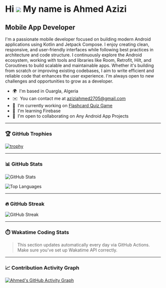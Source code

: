Hi ![](https://user-images.githubusercontent.com/18350557/176309783-0785949b-9127-417c-8b55-ab5a4333674e.gif) My name is Ahmed Azizi
===================================================================================================================================

Mobile App Developer
--------------------

I'm a passionate mobile developer focused on building modern Android applications using Kotlin and Jetpack Compose. I enjoy creating clean, responsive, and user-friendly interfaces while following best practices in architecture and code structure. I continuously explore the Android ecosystem, working with tools and libraries like Room, Retrofit, Hilt, and Coroutines to build scalable and maintainable apps. Whether it's building from scratch or improving existing codebases, I aim to write efficient and reliable code that enhances the user experience. I'm always open to new challenges and opportunities to grow as a developer.

* 🌍  I'm based in Ouargla, Algeria  
* ✉️  You can contact me at [aziziahmed2705@gmail.com](mailto:aziziahmed2705@gmail.com)  
* 🚀  I'm currently working on [Flashcard Quiz Game](https://github.com/ahmedazizi3/CodeAlpha_FlashcardQuizGame)
* 🧠  I'm learning Firebase  
* 🤝  I'm open to collaborating on Any Android App Projects  

---

### 🏆 GitHub Trophies

[![trophy](https://github-profile-trophy.vercel.app/?username=ahmedazizi3&theme=darkhub)](https://github.com/ryo-ma/github-profile-trophy)

---

### 📊 GitHub Stats

![GitHub Stats](https://github-readme-stats.vercel.app/api?username=ahmedazizi3&show_icons=true&theme=radical)

![Top Languages](https://github-readme-stats.vercel.app/api/top-langs/?username=ahmedazizi3&layout=compact&theme=radical)

---

### 🔥 GitHub Streak

![GitHub Streak](https://streak-stats.demolab.com?user=ahmedazizi3&theme=radical&hide_border=true)

---

### ⏱️ Wakatime Coding Stats

<!--START_SECTION:waka-->
<!--END_SECTION:waka-->

> This section updates automatically every day via GitHub Actions. Make sure you've set up Wakatime API correctly.

---

### 📈 Contribution Activity Graph

[![Ahmed's GitHub Activity Graph](https://github-readme-activity-graph.vercel.app/graph?username=ahmedazizi3&theme=radical)](https://github.com/ashutosh00710/github-readme-activity-graph)
